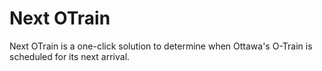 Next OTrain
===========

Next OTrain is a one-click solution to determine when Ottawa's O-Train is scheduled for its next arrival.
